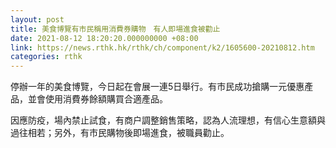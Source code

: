 ```yaml
---
layout: post
title: 美食博覽有市民稱用消費券購物　有人即場進食被勸止
date: 2021-08-12 18:20:20.000000000 +08:00
link: https://news.rthk.hk/rthk/ch/component/k2/1605600-20210812.htm
categories: rthk
---
```


停辦一年的美食博覽，今日起在會展一連5日舉行。有市民成功搶購一元優惠產品，並會使用消費券餘額購買合適產品。

因應防疫，場內禁止試食，有商户調整銷售策略，認為人流理想，有信心生意額與過往相若；另外，有市民購物後即場進食，被職員勸止。

